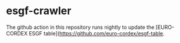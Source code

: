 # esgf-crawler

The github action in this repository runs nightly to update the [EURO-CORDEX ESGF table](https://github.com/euro-cordex/esgf-table.
